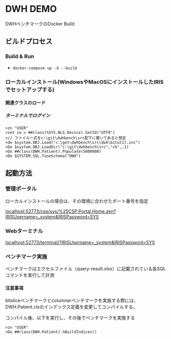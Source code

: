 # DWH DEMO

DWHベンチマークのDocker Build


## ビルドプロセス

### Build & Run
* ```docker-compose up -d --build```

### ローカルインストール(WindowsやMacOSにインストールしたIRISでセットアップする)

#### 関連クラスのロード

##### ターミナルでログイン

```
>zn "USER"
>set io = ##class(%SYS.NLS.Device).SetIO("UTF8")
>// ファイル一式をc:\git\dwhbench\src配下に置いてあると想定
>do $system.OBJ.Load("c:\get\dwhbench\src\dwh\bitutil.inc")
>Do $system.OBJ.LoadDir("c:\git\dwhbench\src","ck",,1)
>Do ##class(DWH.Patient).Populate(5000000)
>Do $SYSTEM.SQL.TuneSchema("DWH")
```

## 起動方法

### 管理ポータル

ローカルインストールの場合は、その環境に合わせたポート番号を指定

[localhost:52773/csp/sys/%25CSP.Portal.Home.zen?IRISUsername=_system&IRISPassword=SYS](http://localhost:52773/csp/sys/%25CSP.Portal.Home.zen?IRISUsername=_system&IRISPassword=SYS)

### Webターミナル

[localhost:52773/terminal/?IRISUsername=_system&IRISPassword=SYS](http://localhost:52773/terminal/?IRISUsername=_system&IRISPassword=SYS)

### ベンチマーク実施

ベンチマークはエクセルファイル（query-result.xlsx）に記載されている各SQLコマンドを実行して計測

#### 注意事項

bitsliceベンチマークとcolumnarベンチマークを実施する際には、DWH.Patient.clsのインデックス定義を変更してコンパイルする。

コンパイル後、以下を実行し、その後でベンチマークを実施する

```
>zn "USER"
>Do ##class(DWH.Patient).%BuildIndices()
```
